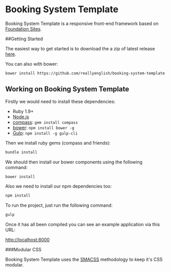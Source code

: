 # Booking System Template

Booking System Template is a responsive front-end framework based on [Foundation Sites](http://foundation.zurb.com/).

##Getting Started

The easiest way to get started is to download the a zip of latest release [here](https://github.com/reallyenglish/booking-system-template/archive/master.zip).

You can also with bower:

```bash
bower install https://github.com/reallyenglish/booking-system-template.git#1.0.0
```

## Working on Booking System Template

Firstly we would need to install these dependencies:

* Ruby 1.9+
* [Node.js](http://nodejs.org)
* [compass](http://compass-style.org/): `gem install compass`
* [bower](http://bower.io): `npm install bower -g`
* [Gulp](http://gulpjs.com/): `npm install -g gulp-cli`

Then we install ruby gems (compass and friends):

```bash
bundle install
```

We should then install our bower components using the following command:

```bash
bower install
```

Also we need to install our npm dependencies too:

```bash
npm install
```

To run the project, just run the following command:

```bash
gulp
```

Once it has all been compiled you can see an example application via this URL:

<http://localhost:8000>

###Modular CSS

Booking System Template uses the [SMACSS](https://smacss.com/) methodology to keep it's CSS modular.
